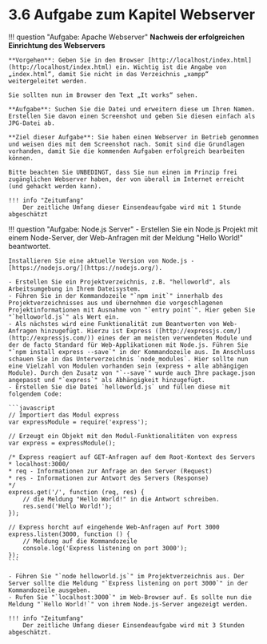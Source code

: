 # 3.6 Aufgabe zum Kapitel Webserver

!!! question "Aufgabe: Apache Webserver"
    **Nachweis der erfolgreichen Einrichtung des Webservers**

    **Vorgehen**: Geben Sie in den Browser [http://localhost/index.html](http://localhost/index.html) ein. Wichtig ist die Angabe von „index.html“, damit Sie nicht in das Verzeichnis „xampp“ weitergeleitet werden.

    Sie sollten nun im Browser den Text „It works“ sehen. 

    **Aufgabe**: Suchen Sie die Datei und erweitern diese um Ihren Namen. Erstellen Sie davon einen Screenshot und geben Sie diesen einfach als JPG-Datei ab.

    **Ziel dieser Aufgabe**: Sie haben einen Webserver in Betrieb genommen und weisen dies mit dem Screenshot nach. Somit sind die Grundlagen vorhanden, damit Sie die kommenden Aufgaben erfolgreich bearbeiten können.

    Bitte beachten Sie UNBEDINGT, dass Sie nun einen im Prinzip frei zugänglichen Webserver haben, der von überall im Internet erreicht (und gehackt werden kann).

    !!! info "Zeitumfang"
        Der zeitliche Umfang dieser Einsendeaufgabe wird mit 1 Stunde abgeschätzt



!!! question "Aufgabe: Node.js Server"
    - Erstellen Sie ein Node.js Projekt mit einem Node-Server, der Web-Anfragen mit der Meldung "Hello World!" beantwortet.
    
    Installieren Sie eine aktuelle Version von Node.js - [https://nodejs.org/](https://nodejs.org/).
    
    - Erstellen Sie ein Projektverzeichnis, z.B. "helloworld", als Arbeitsumgebung in Ihrem Dateisystem.
    - Führen Sie in der Kommandozeile "`npm init`" innerhalb des Projektverzeichnisses aus und übernehmen die vorgeschlagenen Projektinformationen mit Ausnahme von "`entry point`". Hier geben Sie "`helloworld.js`" als Wert ein.
    - Als nächstes wird eine Funktionalität zum Beantworten von Web-Anfragen hinzugefügt. Hierzu ist Express ([http://expressjs.com/](http://expressjs.com/)) eines der am meisten verwendeten Module und der de facto Standard für Web-Applikationen mit Node.js. Führen Sie "`npm install express --save`" in der Kommandozeile aus. Im Anschluss schauen Sie in das Unterverzeichnis `node_modules`. Hier sollte nun eine Vielzahl von Modulen vorhanden sein (express + alle abhängigen Module). Durch den Zusatz von "`--save`" wurde auch Ihre package.json angepasst und "`express`" als Abhängigkeit hinzugefügt.
    - Erstellen Sie die Datei `helloworld.js` und füllen diese mit folgendem Code:

    ```javascript
    // Importiert das Modul express
    var expressModule = require('express');

    // Erzeugt ein Objekt mit den Modul-Funktionalitäten von express
    var express = expressModule();

    /* Express reagiert auf GET-Anfragen auf dem Root-Kontext des Servers
    * localhost:3000/
    * req - Informationen zur Anfrage an den Server (Request)
    * res - Informationen zur Antwort des Servers (Response)
    */
    express.get('/', function (req, res) {
        // die Meldung "Hello World!" in die Antwort schreiben.
        res.send('Hello World!');
    });

    // Express horcht auf eingehende Web-Anfragen auf Port 3000
    express.listen(3000, function () {
        // Meldung auf die Kommandozeile
        console.log('Express listening on port 3000');
    });
    ```

    - Führen Sie "`node helloworld.js`" im Projektverzeichnis aus. Der Server sollte die Meldung "`Express listening on port 3000`" in der Kommandozeile ausgeben.
    - Rufen Sie "`localhost:3000`" im Web-Browser auf. Es sollte nun die Meldung "`Hello World!`" von ihrem Node.js-Server angezeigt werden.

    !!! info "Zeitumfang"
        Der zeitliche Umfang dieser Einsendeaufgabe wird mit 3 Stunden abgeschätzt.
